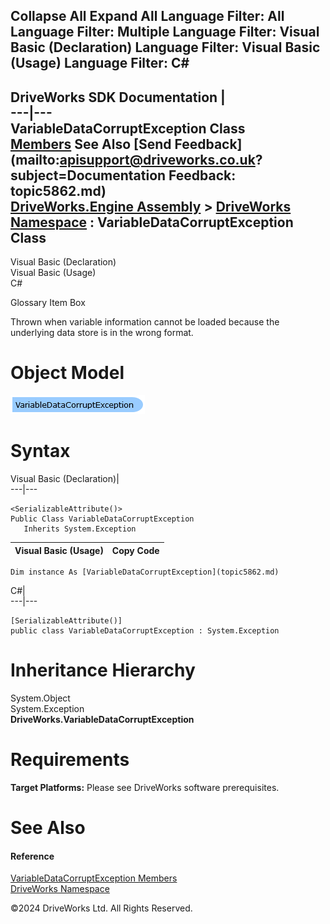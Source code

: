        

 Collapse All Expand All  Language Filter: All  Language Filter: Multiple  Language Filter: Visual Basic (Declaration) Language Filter: Visual Basic (Usage) Language Filter: C#  
---  
DriveWorks SDK Documentation  |   
---|---  
VariableDataCorruptException Class   
[Members](topic5863.md) See Also [Send Feedback](mailto:apisupport@driveworks.co.uk?subject=Documentation Feedback: topic5862.md)  
[DriveWorks.Engine Assembly](topic2156.md) > [DriveWorks Namespace](topic2159.md) : VariableDataCorruptException Class  
---  
  
Visual Basic (Declaration)    
Visual Basic (Usage)    
C# 

Glossary Item Box

Thrown when variable information cannot be loaded because the underlying data store is in the wrong format. 

# Object Model

![](dotnetdiagramimages/image305.png)

# Syntax

Visual Basic (Declaration)|   
---|---  
      
    
    <SerializableAttribute()>
    Public Class VariableDataCorruptException 
       Inherits System.Exception  
  
Visual Basic (Usage)| Copy Code  
---|---  
      
    
    Dim instance As [VariableDataCorruptException](topic5862.md)  
  
C#|   
---|---  
      
    
    [SerializableAttribute()]
    public class VariableDataCorruptException : System.Exception   
  
# Inheritance Hierarchy

System.Object  
System.Exception  
**DriveWorks.VariableDataCorruptException**  


# Requirements

**Target Platforms:** Please see DriveWorks software prerequisites.

# See Also

#### Reference

[VariableDataCorruptException Members](topic5863.md)   
[DriveWorks Namespace](topic2159.md)

©2024 DriveWorks Ltd. All Rights Reserved.
